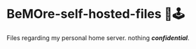 # BeMOre-self-hosted-files 🤖🕹️
Files regarding my personal home server. nothing _**confidential**_.
